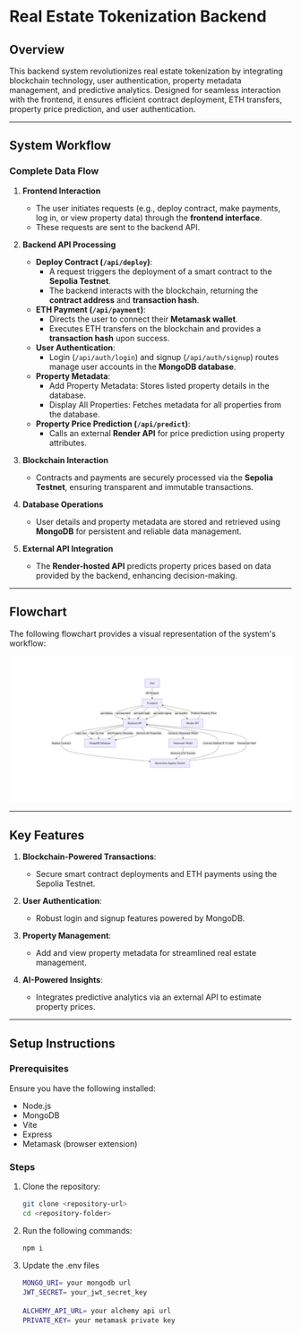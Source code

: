 # Real Estate Tokenization Backend

## Overview

This backend system revolutionizes real estate tokenization by integrating blockchain technology, user authentication, property metadata management, and predictive analytics. Designed for seamless interaction with the frontend, it ensures efficient contract deployment, ETH transfers, property price prediction, and user authentication.

---

## System Workflow

### Complete Data Flow

1. **Frontend Interaction**

   - The user initiates requests (e.g., deploy contract, make payments, log in, or view property data) through the **frontend interface**.
   - These requests are sent to the backend API.

2. **Backend API Processing**

   - **Deploy Contract (`/api/deploy`)**:
     - A request triggers the deployment of a smart contract to the **Sepolia Testnet**.
     - The backend interacts with the blockchain, returning the **contract address** and **transaction hash**.
   - **ETH Payment (`/api/payment`)**:
     - Directs the user to connect their **Metamask wallet**.
     - Executes ETH transfers on the blockchain and provides a **transaction hash** upon success.
   - **User Authentication**:
     - Login (`/api/auth/login`) and signup (`/api/auth/signup`) routes manage user accounts in the **MongoDB database**.
   - **Property Metadata**:
     - Add Property Metadata: Stores listed property details in the database.
     - Display All Properties: Fetches metadata for all properties from the database.
   - **Property Price Prediction (`/api/predict`)**:
     - Calls an external **Render API** for price prediction using property attributes.

3. **Blockchain Interaction**

   - Contracts and payments are securely processed via the **Sepolia Testnet**, ensuring transparent and immutable transactions.

4. **Database Operations**

   - User details and property metadata are stored and retrieved using **MongoDB** for persistent and reliable data management.

5. **External API Integration**
   - The **Render-hosted API** predicts property prices based on data provided by the backend, enhancing decision-making.

---

## Flowchart

The following flowchart provides a visual representation of the system's workflow:

![System Workflow](images/system_workflow.png)

---

## Key Features

1. **Blockchain-Powered Transactions**:

   - Secure smart contract deployments and ETH payments using the Sepolia Testnet.

2. **User Authentication**:

   - Robust login and signup features powered by MongoDB.

3. **Property Management**:

   - Add and view property metadata for streamlined real estate management.

4. **AI-Powered Insights**:
   - Integrates predictive analytics via an external API to estimate property prices.

---

## Setup Instructions

### Prerequisites

Ensure you have the following installed:

- Node.js
- MongoDB
- Vite
- Express
- Metamask (browser extension)

### Steps

1. Clone the repository:
   ```bash
   git clone <repository-url>
   cd <repository-folder>
   ```
2. Run the following commands:

   ```bash
   npm i

   ```

3. Update the .env files

   ```bash
   MONGO_URI= your mongodb url
   JWT_SECRET= your_jwt_secret_key

   ALCHEMY_API_URL= your alchemy api url
   PRIVATE_KEY= your metamask private key
   ```
